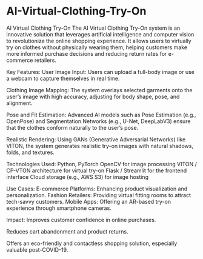 # AI-Virtual-Clothing-Try-On

AI Virtual Clothing Try-On
The AI Virtual Clothing Try-On system is an innovative solution that leverages artificial intelligence and computer vision to revolutionize the online shopping experience. It allows users to virtually try on clothes without physically wearing them, helping customers make more informed purchase decisions and reducing return rates for e-commerce retailers.

Key Features:
User Image Input: Users can upload a full-body image or use a webcam to capture themselves in real time.

Clothing Image Mapping: The system overlays selected garments onto the user’s image with high accuracy, adjusting for body shape, pose, and alignment.

Pose and Fit Estimation: Advanced AI models such as Pose Estimation (e.g., OpenPose) and Segmentation Networks (e.g., U-Net, DeepLabV3) ensure that the clothes conform naturally to the user’s pose.

Realistic Rendering: Using GANs (Generative Adversarial Networks) like VITON, the system generates realistic try-on images with natural shadows, folds, and textures.

Technologies Used:
Python, PyTorch 
OpenCV for image processing
VITON / CP-VTON architecture for virtual try-on
Flask / Streamlit for the frontend interface
Cloud storage (e.g., AWS S3) for image hosting

Use Cases:
E-commerce Platforms: Enhancing product visualization and personalization.
Fashion Retailers: Providing virtual fitting rooms to attract tech-savvy customers.
Mobile Apps: Offering an AR-based try-on experience through smartphone cameras.

Impact:
Improves customer confidence in online purchases.

Reduces cart abandonment and product returns.

Offers an eco-friendly and contactless shopping solution, especially valuable post-COVID-19.
